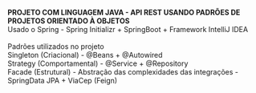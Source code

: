 **PROJETO COM LINGUAGEM JAVA - API REST USANDO PADRÕES DE PROJETOS ORIENTADO À OBJETOS**
<br/>Usado o Spring - Spring Initializr + SpringBoot + Framework IntelliJ IDEA<br/>
<br/>Padrões utilizados no projeto
<br/>Singleton (Criacional) - @Beans + @Autowired
<br/>Strategy (Comportamental) - @Service + @Repository
<br/>Facade (Estrutural) - Abstração das complexidades das integrações - SpringData JPA + ViaCep (Feign)